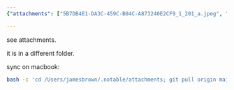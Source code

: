 ```yaml
---
{"attachments": ["5B7DB4E1-DA3C-459C-B04C-A873240E2CF9_1_201_a.jpeg", "9EE816B3-49EE-4319-9482-D4F05D5FFF35_1_201_a.jpeg", "27A496D0-5CE5-40D1-9F1E-159F0E26EAC1_1_201_a.jpeg", "98B814D1-A7BB-4830-B624-46DD3FB30877_1_201_a.jpeg", "100D0AF4-AB17-4D4F-958F-3010C84CEA06_1_201_a.jpeg", "94697DAB-DE2E-4701-8BB2-0C62A62F450D_1_201_a.jpeg", "94697DAB-DE2E-4701-8BB2-0C62A62F450D_1_201_a.jpeg", "A6B2E19A-2E88-4EC6-85C7-94C2241E06DB_1_201_a.jpeg", "A6B60599-029F-4556-953F-7561D06F0370_1_201_a.jpeg", "AE73B5A7-4B2B-4CED-99EA-08128457D79A_1_201_a.jpeg", "B6EA8EA3-5232-484A-B89C-01D975FE4C86_1_201_a.jpeg", "BD5D0BAE-D08C-4728-874D-488DD24E0D45_1_201_a.jpeg", "CD9997C5-DFE2-47ED-9F8C-1255E43F4E5A_1_201_a.jpeg", "E487BE4D-07D7-4DD7-B4E5-D78BC6E66B9C_1_201_a.jpeg", "E846EDBA-150C-4BE0-8BE6-3903A5840E15_1_201_a.jpeg"], "category": "Notes and Scripts Backup", "created": "2022-10-11T10:26:59.143Z", "date": "2022-10-11 10:26:59", "description": "These instructions provide a step-by-step guide on how to sync hand-written notes and scripts backup on a MacBook using the command line and Git. The process involves copying files to a different folder, attaching necessary files, pulling updates from the main branch, and finally committing the changes. This method ensures that your data remains secure and up-to-date.", "modified": "2023-01-13T23:24:49.255Z", "tags": ["MacBook", "command line", "Git", "backups", "syncing notes", "attachments", "commit"], "title": "my notes on paper, hand-written scripts backup"}

---
```


see attachments.

it is in a different folder.

sync on macbook:

```bash
bash -c 'cd /Users/jamesbrown/.notable/attachments; git pull origin main; git add .; git commit -m "init commit"; git push origin main'

```
